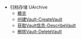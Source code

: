 * 归档存储 UArchive
    * [概览](overview.md)
    * [创建Vault-CreateVault](create_vault.md)
    * [获取Vault信息-DescribeVault](describe_vault.md)
    * [删除Vault-DeleteVault](delete_vault.md)

